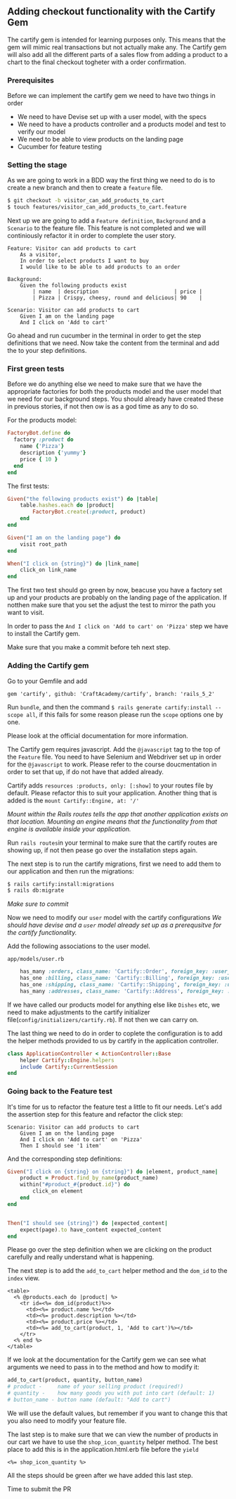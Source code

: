 ## Adding checkout functionality with the Cartify Gem

The cartify gem is intended for learning purposes only. This means that the gem will mimic real transactions but not actually make any. The Cartify gem will also add all the different parts of a sales flow from adding a product to a chart to the final checkout togheter with a order confirmation.

### Prerequisites

Before we can implement the cartify gem we need to have two things in order
- We need to have Devise set up with a user model, with the specs
- We need to have a products controller and a products model and test to verify our model
- We need to be able to view products on the landing page
- Cucumber for feature testing

### Setting the stage
As we are going to work in a BDD way the first thing we need to do is to create a new branch and then to create a `feature` file.

```bash
$ git checkout -b visitor_can_add_products_to_cart
$ touch features/visitor_can_add_products_to_cart.feature
```

Next up we are going to add a `Feature definition`, `Background` and a `Scenario` to the feature file.
This feature is not completed and we will continiously refactor it in order to complete the user story.


```gherkin
Feature: Visitor can add products to cart
    As a visitor,
    In order to select products I want to buy
    I would like to be able to add products to an order

Background:
    Given the following products exist
        | name  | description                        | price |
        | Pizza | Crispy, cheesy, round and delicious| 90    |

Scenario: Visitor can add products to cart
    Given I am on the landing page
    And I click on 'Add to cart'
```

Go ahead and run cucumber in the terminal in order to get the step definitions that we need.
Now take the content from the terminal and add the to your step definitions.


### First green tests

Before we do anything else we need to make sure that we have the appropriate factories for both the products model and the user model that we need for our background steps. You should already have created these in previous stories, if not then ow is as a god time as any to do so.


For the products model:
```ruby
FactoryBot.define do
  factory :product do
    name {'Pizza'}
    description {'yummy'}
    price { 10 }
  end
end
```

The first tests:

```ruby
Given("the following products exist") do |table|
    table.hashes.each do |product|
        FactoryBot.create(:product, product)
    end
end

Given("I am on the landing page") do
    visit root_path
end

When("I click on {string}") do |link_name|
    click_on link_name
end
```

The first two test should go green by now, beacuse you have a factory set up and your products are probably on the landing page of the application. If notthen make sure that you set the adjust the test to mirror the path you want to visit.

In order to pass the `And I click on 'Add to cart' on 'Pizza'` step we have to install the Cartify gem.

Make sure that you make a commit before teh next step.

### Adding the Cartify gem

Go to your Gemfile and add
```
gem 'cartify', github: 'CraftAcademy/cartify', branch: 'rails_5_2'
```
Run `bundle`, and then the command `$ rails generate cartify:install --scope all`, if this fails for some reason please run the `scope` options one by one.

Please look at the official documentation for more information.

The Cartify gem requires javascript. Add the `@javascript` tag to the top of the `Feature` file. You need to have Selenium and Webdriver set up in order for the `@javascript` to work. Please refer to the course doucmentation in order to set that up, if do not have that added already.

Cartify adds `resources :products, only: [:show]` to your routes file by default. Please refactor this to suit your application. Another thing that is added is the `mount Cartify::Engine, at: '/'`

_Mount within the Rails routes tells the app that another application exists on that location. Mounting an engine means that the functionality from that engine is available inside your application._

Run `rails routes`in your terminal to make sure that the cartify routes are showing up, if not then pease go over the installation steps again.

The next step is to run the cartify migrations, first we need to add them to our application and then run the migrations:

```bash
$ rails cartify:install:migrations
$ rails db:migrate
```
_Make sure to commit_

Now we need to modify our `user` model with the cartify configurations
_We should have devise and a `user` model already set up as a prerequsitve for the cartify functionality._

Add the following associations to the user model.

`app/models/user.rb`

```ruby
    has_many :orders, class_name: 'Cartify::Order', foreign_key: :user_id
    has_one :billing, class_name: 'Cartify::Billing', foreign_key: :user_id
    has_one :shipping, class_name: 'Cartify::Shipping', foreign_key: :user_id
    has_many :addresses, class_name: 'Cartify::Address', foreign_key: :user_id
```

If we have called our products model for anything else like `Dishes` etc, we need to make adjustments to the cartify initializer file(`config/initializers/cartify.rb`). If not then we can carry on.

The last thing we need to do in order to coplete the configuration is to add the helper methods provided to us by cartify in the application controller.

```ruby
class ApplicationController < ActionController::Base
    helper Cartify::Engine.helpers
    include Cartify::CurrentSession
end
```


### Going back to the Feature test

It's time for us to refactor the feature test a little to fit our needs.
Let's add the assertion step for this feature and refactor the click step:

```gherkin
Scenario: Visitor can add products to cart
    Given I am on the landing page
    And I click on 'Add to cart' on 'Pizza'
    Then I should see '1 item'
```
And the corresponding step definitions:

```ruby
Given("I click on {string} on {string}") do |element, product_name|
    product = Product.find_by_name(product_name)
    within("#product_#{product.id}") do
        click_on element
    end
end


Then("I should see {string}") do |expected_content|
    expect(page).to have_content expected_content
end
```
Please go over the step definition when we are clicking on the product carefully and really understand what is happening.

The next step is to add the `add_to_cart` helper method and the `dom_id` to the `index` view.

```
<table>
  <% @products.each do |product| %>
    <tr id=<%= dom_id(product)%>>
      <td><%= product.name %></td>
      <td><%= product.description %></td>
      <td><%= product.price %></td>
      <td><%= add_to_cart(product, 1, 'Add to cart')%></td>
    </tr>
  <% end %>
</table>
```

If we look at the documentation for the Cartify gem we can see what arguments we need to pass in to the method and how to modify it:
```ruby
add_to_cart(product, quantity, button_name)
# product -     name of your selling product (required!)
# quantity -    how many goods you with put into cart (default: 1)
# button_name - button name (default: "Add to cart")
```
We will use the default values, but remember if you want to change this that you also need to modify your feature file.

The last step is to make sure that we can view the number of products in our cart we have to use the `shop_icon_quantity` helper method.
The best place to add this is in the application.html.erb file before the `yield`

```
<%= shop_icon_quantity %>
```

All the steps should be green after we have added this last step.

Time to submit the PR

